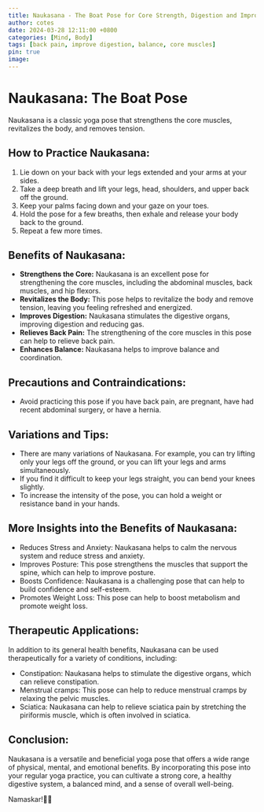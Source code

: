 ```yaml
---
title: Naukasana - The Boat Pose for Core Strength, Digestion and Improved Health
author: cotes
date: 2024-03-28 12:11:00 +0800
categories: [Mind, Body]
tags: [back pain, improve digestion, balance, core muscles] 
pin: true
image: 
---
```


# **Naukasana: The Boat Pose**

Naukasana is a classic yoga pose that strengthens the core muscles, revitalizes the body, and removes tension.

## **How to Practice Naukasana:**

1. Lie down on your back with your legs extended and your arms at your sides.
2. Take a deep breath and lift your legs, head, shoulders, and upper back off the ground.
3. Keep your palms facing down and your gaze on your toes.
4. Hold the pose for a few breaths, then exhale and release your body back to the ground.
5. Repeat a few more times.

## **Benefits of Naukasana:**

- **Strengthens the Core:** Naukasana is an excellent pose for strengthening the core muscles, including the abdominal muscles, back muscles, and hip flexors.
- **Revitalizes the Body:** This pose helps to revitalize the body and remove tension, leaving you feeling refreshed and energized.
- **Improves Digestion:** Naukasana stimulates the digestive organs, improving digestion and reducing gas.
- **Relieves Back Pain:** The strengthening of the core muscles in this pose can help to relieve back pain.
- **Enhances Balance:** Naukasana helps to improve balance and coordination.

## **Precautions and Contraindications:**

- Avoid practicing this pose if you have back pain, are pregnant, have had recent abdominal surgery, or have a hernia.

## **Variations and Tips:**

- There are many variations of Naukasana. For example, you can try lifting only your legs off the ground, or you can lift your legs and arms simultaneously.
- If you find it difficult to keep your legs straight, you can bend your knees slightly.
- To increase the intensity of the pose, you can hold a weight or resistance band in your hands.

## **More Insights into the Benefits of Naukasana:**

- Reduces Stress and Anxiety: Naukasana helps to calm the nervous system and reduce stress and anxiety.
- Improves Posture: This pose strengthens the muscles that support the spine, which can help to improve posture.
- Boosts Confidence: Naukasana is a challenging pose that can help to build confidence and self-esteem.
- Promotes Weight Loss: This pose can help to boost metabolism and promote weight loss.

## **Therapeutic Applications:**

In addition to its general health benefits, Naukasana can be used therapeutically for a variety of conditions, including:

- Constipation: Naukasana helps to stimulate the digestive organs, which can relieve constipation.
- Menstrual cramps: This pose can help to reduce menstrual cramps by relaxing the pelvic muscles.
- Sciatica: Naukasana can help to relieve sciatica pain by stretching the piriformis muscle, which is often involved in sciatica.

## **Conclusion:**

Naukasana is a versatile and beneficial yoga pose that offers a wide range of physical, mental, and emotional benefits. By incorporating this pose into your regular yoga practice, you can cultivate a strong core, a healthy digestive system, a balanced mind, and a sense of overall well-being.

Namaskar!🙏✨